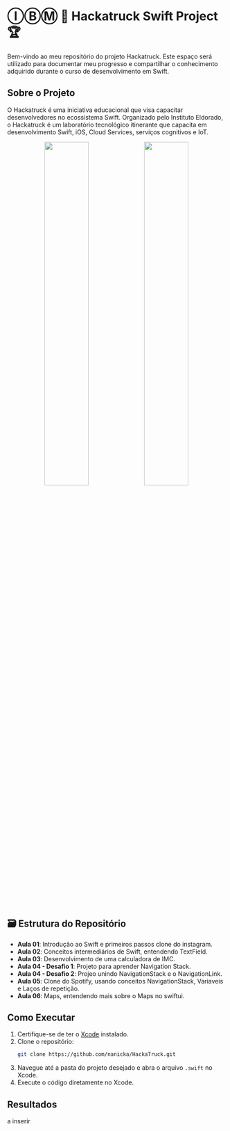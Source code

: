 # ⒾⒷⓂ  🚚 Hackatruck Swift Project  🏆

Bem-vindo ao meu repositório do projeto Hackatruck. Este espaço será utilizado para documentar meu progresso e compartilhar o conhecimento adquirido durante o curso de desenvolvimento em Swift.

## Sobre o Projeto

O Hackatruck é uma iniciativa educacional que visa capacitar desenvolvedores no ecossistema Swift. Organizado pelo Instituto Eldorado, o Hackatruck é um laboratório tecnológico itinerante que capacita em desenvolvimento Swift, iOS, Cloud Services, serviços cognitivos e IoT.

<p align="center">
  <img src="https://github.com/user-attachments/assets/d72eeb2f-f173-4ed8-86ae-c75ed82efdab" width="45%">
  <img src="https://github.com/user-attachments/assets/69efe4ea-0957-4607-8c86-b15b06d64255" width="45%">
</p>



## 🗃️ Estrutura do Repositório

- **Aula 01**: Introdução ao Swift e primeiros passos clone do instagram.
- **Aula 02**: Conceitos intermediários de Swift, entendendo TextField.
- **Aula 03**: Desenvolvimento de uma calculadora de IMC.
- **Aula 04 - Desafio 1**: Projeto para aprender Navigation Stack.
- **Aula 04 - Desafio 2**: Projeo unindo NavigationStack e o NavigationLink.
- **Aula 05**: Clone do Spotify, usando conceitos NavigationStack, Variaveis e Laços de repetição.
- **Aula 06**: Maps, entendendo mais sobre o Maps no swiftui.

## Como Executar

1. Certifique-se de ter o [Xcode](https://developer.apple.com/xcode/) instalado.
2. Clone o repositório:
   ```bash
   git clone https://github.com/nanicka/HackaTruck.git
   ```
3. Navegue até a pasta do projeto desejado e abra o arquivo `.swift` no Xcode.
4. Execute o código diretamente no Xcode.

## Resultados

a inserir
